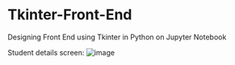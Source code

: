 # Tkinter-Front-End
Designing Front End using Tkinter in Python on Jupyter Notebook

Student details screen:
![image](https://user-images.githubusercontent.com/105263888/191171180-a46d5a73-3056-4503-81f3-ba69ebd5eac0.png)
